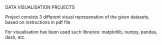 DATA VISUALISATION PROJECTS

Project consists 3 different visual represenation of the given datasets, based on instructions in pdf file

For visualisation has been used such libraries: matplotlib, numpy, pandas, dash, etc.